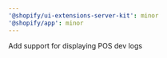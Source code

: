 ```yaml
---
'@shopify/ui-extensions-server-kit': minor
'@shopify/app': minor
---
```


Add support for displaying POS dev logs
